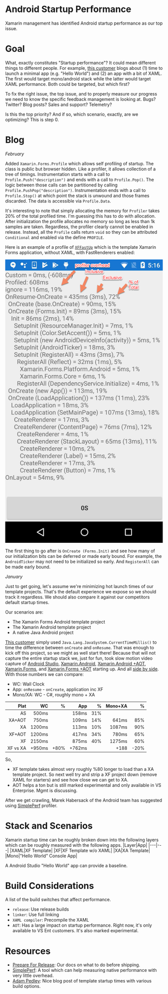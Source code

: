 # Android Startup Performance
Xamarin management has identified Android startup performance as our top issue. 

# Goal
What, exactly constitutes "Startup performance"? It could mean different things to different people. For example, [this customer][1] blogs about (1) time to launch a minimal app (e.g. "Hello World") and (2) an app with a bit of XAML. The first would target mono/android stack while the latter would target XAML performance. Both could be targeted, but which first? 

To fix the right issue, the top issue, and to properly measure our progress we need to know the specific feedback management is looking at. Bugs? Twitter? Blog posts? Sales and support? Telemetry? 

Is this the top priority? And if so, which scenario, exactly, are we optimizing? This is step 0.
# Blog
_February_ 

Added `Xamarin.Forms.Profile` which allows self profiling of startup. The class is public but browser hidden. Like a profiler, it allows collection of a tree of timings. Instrumentation starts with a call to `Profile.Push("description")` and ends with a call to `Profile.Pop()`. The logic between those calls can be partitioned by calling `Profile.PushPop("description")`. Instrumentation ends with a call to `Profile.Stop()` at which point the stack is unwound and those frames discarded. The data is accessible via `Profile.Data`. 

It's interesting to note that simply allocating the memory for `Profiler` takes 20% of the total profiled time. I'm guessing this has to do with allocation.  After initialization the profile allocates no memory so long as less than 1k samples are taken. Regardless, the profiler clearly cannot be enabled in release. Instead, all the `Profile` calls return `void` so they can be attributed `Conditional` and enabled via the define `PROFILE`. 

Here is an example of a profile of [`XFFastUp`](https://github.com/kingces95/droidperf/blob/master/XFMinUp/XFFastUp.Android/MainActivity.cs) which is the template Xamarin Forms application, without XAML, with FastRenderers enabled:

![profile](./profile.png "Logo Title Text 1")

The first thing to go after is `OnCreate (Forms.Init)` and see how many of our initialization bits can be deferred or made early bound. For example, the `AndroidTicker` may not need to be initialized so early. And `RegisterAll` can be made early bound. 


_January_

Just to get going, let's assume we're minimizing hot launch times of our template projects. That's the default experience we expose so we should track it regardless. We should also compare it against our competitors default startup times.

Our scenarios are: 
* The Xamarin Forms Android template project
* The Xamarin Android template project
* A native Java Android project

[This customer][1] simply used `Java.Lang.JavaSystem.CurrentTimeMillis()` to time the difference between `onCreate` and `onResume`. That was enough to kick off this project, so we might as well start there! Because that will not capture the entire startup stack we, just for fun, took slow motion video capture of [Android Studio][ASStartUp], [Xamarin.Android][XAStartUp], [Xamarin.Android +AOT][XAAotUp], [Xamarin.Forms][XFStartUp], and [Xamarin.Forms +AOT][XFAotUp] starting up. And all [side by side][StartUp]. With those numbers we can compare:
* WC: Wall Clock
* App: `onResume` - `onCreate`, application inc XF
* Mono/XA: WC - C#, roughly mono + XA

|Plat|WC|%|App|%|Mono+XA|%
|---:|---:|---:|---:|---:|---:|---:|
|AS|500ms||158ms|31%|
|XA+AOT|750ms| |109ms| 14%|641ms| 85%|
|XA|1200ms| |113ms| 10%|1087ms| 90%|
|XF+AOT|1200ms| |417ms|34%|780ms| 65%|
|XF|2150ms| |875ms| 40%|1275ms| 60%|
|XF vs XA|+950ms| +80%|+762ms| |+188| -20%|

So, 
* XF template takes almost very roughly %80 longer to load than a XA template project. So next well try and strip a XF project down (remove XAML for starters) and see how close we can get to XA.
* AOT helps a ton but is still marked experimental and only available in VS Enterprise. Mgmt is discussing. 


After we get crawling, Marek Habersack of the Android team has suggested using [SimplePerf][SimplePerf] profiler. 

# Stack and Scenarios
Xamarin startup time can be roughly broken down into the following layers which can be roughly measured with the following apps.
|Layer|App|
|---|---|
|XAML|XF Template|
|XF|XF Template w/o XAML|
|XA|XA Template|
|Mono|"Hello World" Console App|

A Android Studio "Hello World" app can provide a baseline.

# Build Considerations
A list of the build switches that affect performance.
* `release`: Use release builds
* `linker`: Use full linking
* `XAML compiler`: Precompile the XAML
* `AOT`: Has a large impact on startup performance. Right now, it's only available to VS Ent customers. It's also marked experimental. 

# Resources
* [Prepare For Release][ReleasePrep]: Our docs on what to do before shipping. 
* [SimplePerf][SimplePerf]: A tool which can help measuring native performance with very little overhead.
* [Adam Pedley][Pedley]: Nice blog post of template startup times with various build options.

[1]: https://programistologia.pl/2019/01/03/en-what-bothers-xamarin-developers-part-3/
[SimplePerf]: https://android.googlesource.com/platform/system/extras/+/master/simpleperf/doc/README.md
[XAStartUp]: https://m.youtube.com/watch?v=G9ylTGtsy5s
[XAAotUp]: https://m.youtube.com/watch?v=3RLjpKAUVn4
[XFStartUp]: https://www.youtube.com/watch?v=cKz8KDs1NAA
[XFAotUp]: https://m.youtube.com/watch?v=lVG-CEt78L0
[ASStartUp]: https://m.youtube.com/watch?v=meGBmexhtPo
[StartUp]: https://youtu.be/fyv2rIV6K1s
[Pedley]: https://xamarinhelp.com/improving-xamarin-forms-startup-performance/

[ReleasePrep]: https://docs.microsoft.com/en-us/xamarin/android/deploy-test/release-prep/?tabs=windows#AOT_Compilation